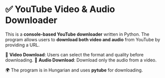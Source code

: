 # ✅ YouTube Video & Audio Downloader

This is a **console-based YouTube downloader** written in Python. The program allows users to **download both video and audio** from YouTube by providing a URL.

🎥 **Video Download**: Users can select the format and quality before downloading.
🎵 **Audio Download**: Download only the audio from a video.

🌍 The program is in Hungarian and uses **pytube** for downloading.

